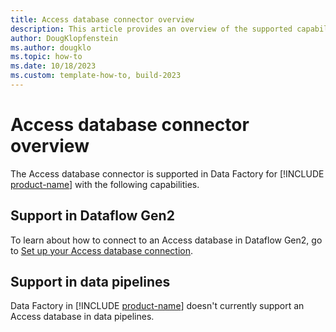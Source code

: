 ```yaml
---
title: Access database connector overview
description: This article provides an overview of the supported capabilities of the Access connector.
author: DougKlopfenstein
ms.author: dougklo
ms.topic: how-to
ms.date: 10/18/2023
ms.custom: template-how-to, build-2023
---
```


# Access database connector overview

The Access database connector is supported in Data Factory for [!INCLUDE [product-name](../includes/product-name.md)] with the following capabilities.

## Support in Dataflow Gen2

To learn about how to connect to an Access database in Dataflow Gen2, go to [Set up your Access database connection](connector-access-database.md).

## Support in data pipelines

Data Factory in [!INCLUDE [product-name](../includes/product-name.md)] doesn't currently support an Access database in data pipelines.
